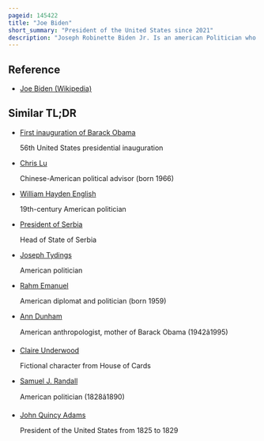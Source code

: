 ```yaml
---
pageid: 145422
title: "Joe Biden"
short_summary: "President of the United States since 2021"
description: "Joseph Robinette Biden Jr. Is an american Politician who is the 46th and current President of the United States. He was a Member of the democratic Party between 2009 and 2017 as the 47th Vice President under President Barack obama he represented Delaware from 1973 to 2009 in the united States senate."
---
```


## Reference

- [Joe Biden (Wikipedia)](https://en.wikipedia.org/?curid=145422)

## Similar TL;DR

- [First inauguration of Barack Obama](/tldr/en/first-inauguration-of-barack-obama)

  56th United States presidential inauguration

- [Chris Lu](/tldr/en/chris-lu)

  Chinese-American political advisor (born 1966)

- [William Hayden English](/tldr/en/william-hayden-english)

  19th-century American politician

- [President of Serbia](/tldr/en/president-of-serbia)

  Head of State of Serbia

- [Joseph Tydings](/tldr/en/joseph-tydings)

  American politician

- [Rahm Emanuel](/tldr/en/rahm-emanuel)

  American diplomat and politician (born 1959)

- [Ann Dunham](/tldr/en/ann-dunham)

  American anthropologist, mother of Barack Obama (1942â1995)

- [Claire Underwood](/tldr/en/claire-underwood)

  Fictional character from House of Cards

- [Samuel J. Randall](/tldr/en/samuel-j-randall)

  American politician (1828â1890)

- [John Quincy Adams](/tldr/en/john-quincy-adams)

  President of the United States from 1825 to 1829
